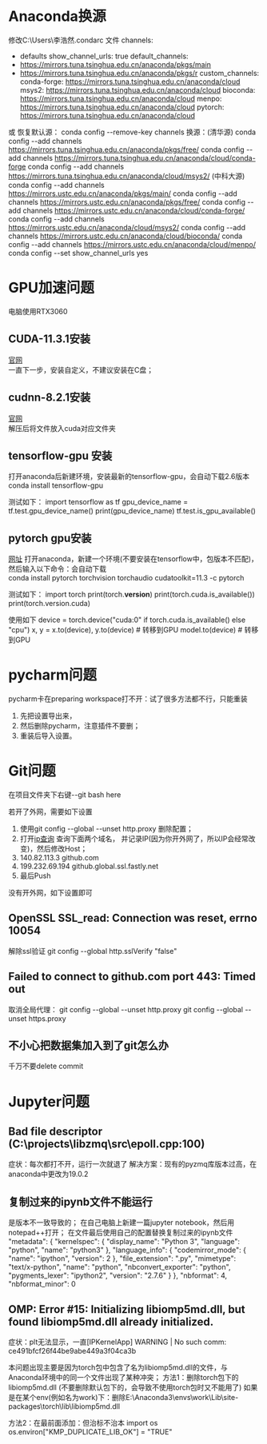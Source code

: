 
# Anaconda换源
修改C:\Users\李浩然\.condarc 文件
channels:
  - defaults
show_channel_urls: true
default_channels:
  - https://mirrors.tuna.tsinghua.edu.cn/anaconda/pkgs/main
  - https://mirrors.tuna.tsinghua.edu.cn/anaconda/pkgs/r
custom_channels:
  conda-forge: https://mirrors.tuna.tsinghua.edu.cn/anaconda/cloud
  msys2: https://mirrors.tuna.tsinghua.edu.cn/anaconda/cloud
  bioconda: https://mirrors.tuna.tsinghua.edu.cn/anaconda/cloud
  menpo: https://mirrors.tuna.tsinghua.edu.cn/anaconda/cloud
  pytorch: https://mirrors.tuna.tsinghua.edu.cn/anaconda/cloud

或
恢复默认源：
conda config --remove-key channels
换源：(清华源)
conda config --add channels https://mirrors.tuna.tsinghua.edu.cn/anaconda/pkgs/free/
conda config --add channels https://mirrors.tuna.tsinghua.edu.cn/anaconda/cloud/conda-forge
conda config --add channels https://mirrors.tuna.tsinghua.edu.cn/anaconda/cloud/msys2/
(中科大源)
conda config --add channels https://mirrors.ustc.edu.cn/anaconda/pkgs/main/
conda config --add channels https://mirrors.ustc.edu.cn/anaconda/pkgs/free/
conda config --add channels https://mirrors.ustc.edu.cn/anaconda/cloud/conda-forge/
conda config --add channels https://mirrors.ustc.edu.cn/anaconda/cloud/msys2/
conda config --add channels https://mirrors.ustc.edu.cn/anaconda/cloud/bioconda/
conda config --add channels https://mirrors.ustc.edu.cn/anaconda/cloud/menpo/
conda config --set show_channel_urls yes


# GPU加速问题
电脑使用RTX3060

## CUDA-11.3.1安装
[官网](https://developer.nvidia.com/cuda-toolkit-archive) \
一直下一步，安装自定义，不建议安装在C盘；

## cudnn-8.2.1安装
[官网](https://developer.nvidia.com/rdp/cudnn-archive) \
解压后将文件放入cuda对应文件夹

## tensorflow-gpu 安装
打开anaconda后新建环境，安装最新的tensorflow-gpu，会自动下载2.6版本
conda install tensorflow-gpu

测试如下：
import tensorflow as tf
gpu_device_name = tf.test.gpu_device_name()
print(gpu_device_name)
tf.test.is_gpu_available()

## pytorch gpu安装
[网址](https://pytorch.org/)
打开anaconda，新建一个环境(不要安装在tensorflow中，包版本不匹配)，然后输入以下命令：会自动下载\
conda install pytorch torchvision torchaudio cudatoolkit=11.3 -c pytorch

测试如下：
import torch
print(torch.__version__)
print(torch.cuda.is_available())
print(torch.version.cuda)

使用如下
device = torch.device("cuda:0" if torch.cuda.is_available() else "cpu")
x, y = x.to(device), y.to(device)  # 转移到GPU
model.to(device)  # 转移到GPU

# pycharm问题
pycharm卡在preparing workspace打不开：试了很多方法都不行，只能重装
1. 先把设置导出来，
2. 然后删除pycharm，注意插件不要删；
3. 重装后导入设置。

# Git问题
在项目文件夹下右键--git bash here

若开了外网，需要如下设置
1. 使用git config --global --unset http.proxy 删除配置；
2. 打开[ip查询](http://ipaddress.com) 查询下面两个域名， 并记录IP(因为你开外网了，所以IP会经常改变)，然后修改Host；
3. 140.82.113.3 github.com  
4. 199.232.69.194 github.global.ssl.fastly.net
5. 最后Push

没有开外网，如下设置即可
## OpenSSL SSL_read: Connection was reset, errno 10054
解除ssl验证
git config --global http.sslVerify "false"

## Failed to connect to github.com port 443: Timed out
取消全局代理：
git config --global --unset http.proxy
git config --global --unset https.proxy

## 不小心把数据集加入到了git怎么办
千万不要delete commit


# Jupyter问题
## Bad file descriptor (C:\projects\libzmq\src\epoll.cpp:100)
症状：每次都打不开，运行一次就退了
解决方案：现有的pyzmq库版本过高，在anaconda中更改为19.0.2

## 复制过来的ipynb文件不能运行
是版本不一致导致的；
在自己电脑上新建一篇jupyter notebook，然后用notepad++打开；
在文件最后使用自己的配置替换复制过来的ipynb文件
 "metadata": {
  "kernelspec": {
   "display_name": "Python 3",
   "language": "python",
   "name": "python3"
  },
  "language_info": {
   "codemirror_mode": {
    "name": "ipython",
    "version": 2
   },
   "file_extension": ".py",
   "mimetype": "text/x-python",
   "name": "python",
   "nbconvert_exporter": "python",
   "pygments_lexer": "ipython2",
   "version": "2.7.6"
  }
 },
 "nbformat": 4,
 "nbformat_minor": 0

## OMP: Error #15: Initializing libiomp5md.dll, but found libiomp5md.dll already initialized.
症状：plt无法显示，一直[IPKernelApp] WARNING | No such comm: ce491bfcf26f44be9abe449a3f04ca3b

本问题出现主要是因为torch包中包含了名为libiomp5md.dll的文件，与Anaconda环境中的同一个文件出现了某种冲突；
方法1：删除torch包下的libiomp5md.dll (不要删除默认包下的，会导致不使用torch包时又不能用了)
如果是在某个env(例如名为work)下：删除E:\Anaconda3\envs\work\Lib\site-packages\torch\lib\libiomp5md.dll

方法2：在最前面添加：但治标不治本
import os
os.environ["KMP_DUPLICATE_LIB_OK"]  =  "TRUE"

